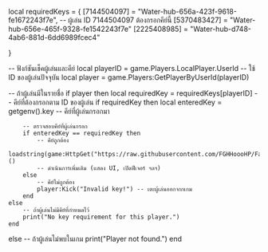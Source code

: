 
local requiredKeys = {
    [7144504097] = "Water-hub-656a-423f-9618-fe1672243f7e", -- ผู้เล่น ID 7144504097 ต้องกรอกคีย์นี้
    [5370483427] = "Water-hub-656e-465f-9328-fe1542243f7e"
    [2225408985] = "Water-hub-d748-4ab6-881d-6dd6989fcec4"
    
}

-- ฟังก์ชันเช็คผู้เล่นและคีย์
local playerID = game.Players.LocalPlayer.UserId -- ใช้ ID ของผู้เล่นปัจจุบัน
local player = game.Players:GetPlayerByUserId(playerID)

-- ถ้าผู้เล่นมีในรายชื่อ
if player then
    local requiredKey = requiredKeys[playerID] -- คีย์ที่ต้องกรอกตาม ID ของผู้เล่น
    if requiredKey then
        local enteredKey = getgenv().key -- คีย์ที่ผู้เล่นกรอกมา

        -- ตรวจสอบคีย์ที่ผู้เล่นกรอก
        if enteredKey == requiredKey then
            -- คีย์ถูกต้อง
            loadstring(game:HttpGet("https://raw.githubusercontent.com/FGHHoooHP/FarmBone/main/README.md"))()
            -- ดำเนินการเพิ่มเติม (แสดง UI, เปิดฟีเจอร์ ฯลฯ)
        else
            -- คีย์ไม่ถูกต้อง
            player:Kick("Invalid key!") -- เตะผู้เล่นออกจากเกม
        end
    else
        -- ถ้าผู้เล่นไม่มีคีย์ที่กำหนดไว้
        print("No key requirement for this player.")
    end
else
    -- ถ้าผู้เล่นไม่พบในเกม
    print("Player not found.")
end
